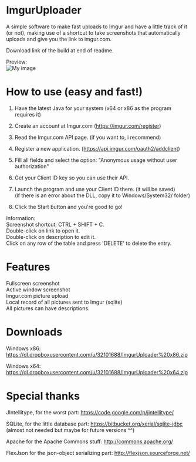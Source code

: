 ImgurUploader
=============

A simple software to make fast uploads to Imgur and have a little track of it (or not), making use of a shortcut to take screenshots that automatically uploads and give you the link to imgur.com.

Download link of the build at end of readme.

Preview:<br/>
![My image](http://i.imgur.com/4xxH4iK.png)



How to use (easy and fast!)
============
1. Have the latest Java for your system (x64 or x86 as the program requires it)

2. Create an account at Imgur.com (https://imgur.com/register)

3. Read the Imgur.com API page. (if you want to, i recommend)

4. Register a new application. (https://api.imgur.com/oauth2/addclient)

5. Fill all fields and select the option: "Anonymous usage without user authorization"

6. Get your Client ID key so you can use their API.

7. Launch the program and use your Client ID there. (it will be saved)<br/>
   (if there is an error about the DLL, copy it to Windows/System32/ folder)

8. Click the Start button and you're good to go!

Information:<br/>
Screenshot shortcut: CTRL + SHIFT + C.<br/>
Double-click on link to open it.<br/>
Double-click on description to edit it.<br/>
Click on any row of the table and press 'DELETE' to delete the entry.


Features
============
Fullscreen screenshot<br/>
Active window screenshot<br/>
Imgur.com picture upload<br/>
Local record of all pictures sent to Imgur (sqlite)<br/>
All pictures can have descriptions.


Downloads
============
Windows x86: https://dl.dropboxusercontent.com/u/32101688/ImgurUploader%20x86.zip

Windows x64: https://dl.dropboxusercontent.com/u/32101688/ImgurUploader%20x64.zip


Special thanks
===========
JIntellitype, for the worst part: https://code.google.com/p/jintellitype/

SQLite, for the little database part: https://bitbucket.org/xerial/sqlite-jdbc (almost not needed but maybe for future versions ^^)

Apache for the Apache Commons stuff: http://commons.apache.org/

FlexJson for the json-object serializing part: http://flexjson.sourceforge.net/
